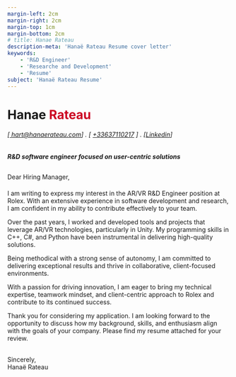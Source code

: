 ```yaml
---
margin-left: 2cm
margin-right: 2cm
margin-top: 1cm
margin-bottom: 2cm
# title: Hanae Rateau
description-meta: 'Hanaë Rateau Resume cover letter'
keywords:
	- 'R&D Engineer'
	- 'Researche and Development'
	- 'Resume'
subject: 'Hanaë Rateau Resume'
---
```


# Hanae <span style="color:#cc0022;">Rateau</span>

###### [[ hart@hanaerateau.com](mailto:hart@hanaerateau.com)] . [ [+33637110217](tel:+33637110217) ] . [[Linkedin](https://www.linkedin.com/in/hanaerateau/)]

##### R&D software engineer focused on user-centric solutions

## 

<span style="display: block;margin: 20px 0;">Dear Hiring Manager,</span>

I am writing to express my interest in the AR/VR R&D Engineer position at Rolex. With an extensive experience in software development and research, I am confident in my ability to contribute effectively to your team.

Over the past years, I worked and developed tools and projects that leverage AR/VR technologies, particularly in Unity. My programming skills in C++, C#, and Python have been instrumental in delivering high-quality solutions.

Being methodical with a strong sense of autonomy, I am committed to delivering exceptional results and thrive in collaborative, client-focused environments.

With a passion for driving innovation, I am eager to bring my technical expertise, teamwork mindset, and client-centric approach to Rolex and contribute to its continued success.

Thank you for considering my application. I am looking forward to the opportunity to discuss how my background, skills, and enthusiasm align with the goals of your company. Please find my resume attached for your review.

<br>
Sincerely,<br>
Hanaë Rateau





